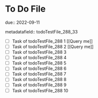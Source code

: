 # To Do File

due:: 2022-09-11

metadatafield:: todoTestFile_288_33

- [ ] Task of todoTestFile_288 1 [[Query me]]
- [ ] Task of todoTestFile_288 2 [[Query me]]
- [ ] Task of todoTestFile_288 3
- [ ] Task of todoTestFile_288 4
- [ ] Task of todoTestFile_288 5
- [ ] Task of todoTestFile_288 6
- [ ] Task of todoTestFile_288 7
- [ ] Task of todoTestFile_288 8
- [ ] Task of todoTestFile_288 9
- [ ] Task of todoTestFile_288 10
